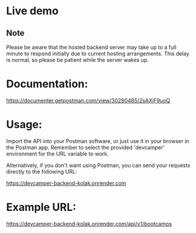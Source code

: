# Live demo

## Note

Please be aware that the hosted backend server may take up to a full minute to respond initially due to current hosting arrangements. This delay is normal, so please be patient while the server wakes up.

# Documentation: 
https://documenter.getpostman.com/view/30280485/2sAXjF9uoQ

# Usage:

Import the API into your Postman software, or just use it in your browser in the Postman app. Remember to select the provided 'devcamper' environment for the URL variable to work.

Alternatively, if you don't want using Postman, you can send your requests directly to the following URL:

https://devcamper-backend-kolak.onrender.com

# Example URL:

https://devcamper-backend-kolak.onrender.com/api/v1/bootcamps
